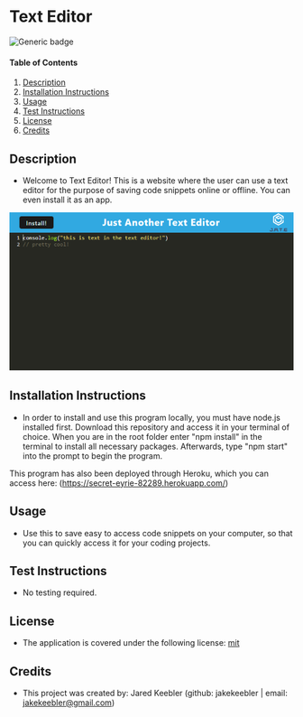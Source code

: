 # Text Editor

  ![Generic badge](https://img.shields.io/badge/license-mit-green.svg)

  #### Table of Contents
  
  1. [Description](#description)
  2. [Installation Instructions](#installation-instructions)
  3. [Usage](#usage)
  4. [Test Instructions](#test-instructions)
  5. [License](#license)
  6. [Credits](#credits)
  
  ## Description
  * Welcome to Text Editor! This is a website where the user can use a text editor for the purpose of saving code snippets online or offline. You can even install it as an app.

  ![image](./assets/01.PNG)
  
  ## Installation Instructions
  * In order to install and use this program locally, you must have node.js installed first. Download this repository and access it in your terminal of choice. When you are in the root folder enter "npm install" in the terminal to install all necessary packages. Afterwards, type "npm start" into the prompt to begin the program. 
  
  This program has also been deployed through Heroku, which you can access here: (https://secret-eyrie-82289.herokuapp.com/)
  
  ## Usage
  * Use this to save easy to access code snippets on your computer, so that you can quickly access it for your coding projects.
  
  ## Test Instructions
  * No testing required.
  
  ## License
  * The application is covered under the following license:
    [mit](https://choosealicense.com/licenses/mit)
  
  ## Credits
  * This project was created by: Jared Keebler (github: jakekeebler | email: jakekeebler@gmail.com)